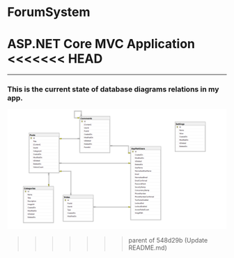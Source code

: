 # ForumSystem
ASP.NET Core MVC Application
<<<<<<< HEAD
=======

----
### This is the current state of database diagrams relations in my app.
![](DatabaseDiagrams.png)
>>>>>>> parent of 548d29b (Update README.md)
